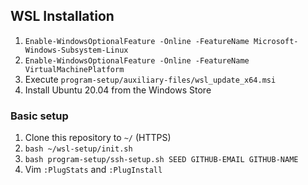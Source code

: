 ## WSL Installation
1. `Enable-WindowsOptionalFeature -Online -FeatureName Microsoft-Windows-Subsystem-Linux`
2. `Enable-WindowsOptionalFeature -Online -FeatureName VirtualMachinePlatform`
3. Execute `program-setup/auxiliary-files/wsl_update_x64.msi`
4. Install Ubuntu 20.04 from the Windows Store

### Basic setup
1. Clone this repository to `~/` (HTTPS)
2. `bash ~/wsl-setup/init.sh`
4. `bash program-setup/ssh-setup.sh SEED GITHUB-EMAIL GITHUB-NAME` 
3. Vim `:PlugStats` and `:PlugInstall`
